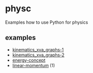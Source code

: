 # physc
Examples how to use Python for physics


## examples
+ [kinematics_xva_graphs-1](kinematics_xva_graphs-1.ipynb)
+ [kinematics_xva_graphs-2](kinematics_xva_graphs-2.ipynb)
+ [energy-concept](energy-concept.md)
+ [linear-momentum](linear-momentum) (1)
